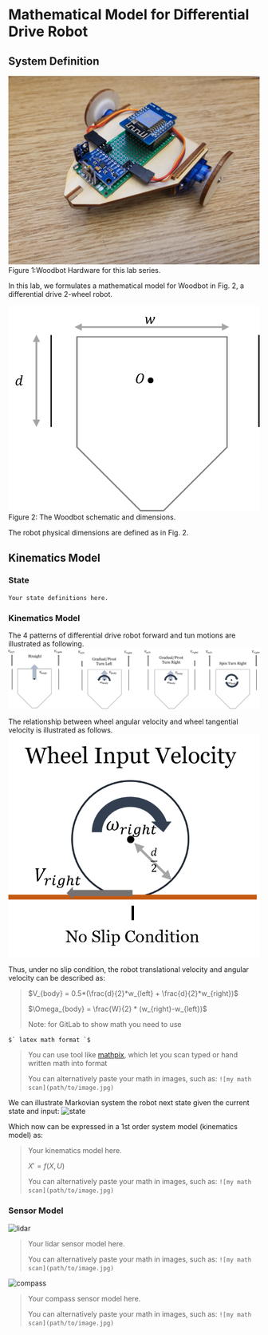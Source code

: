 # Mathematical Model for Differential Drive Robot

## System Definition

![Hardware](images/Woodbot.jpg)
Figure 1:Woodbot Hardware for this lab series.


In this lab, we formulates a mathematical model for Woodbot in Fig. 2, a differential drive 2-wheel robot. 

![dimensions](images/size_def.png)
Figure 2: The Woodbot schematic and dimensions.


The robot physical dimensions are defined as in Fig. 2.

## Kinematics Model
### State
```
Your state definitions here.
```


### Kinematics Model
The 4 patterns of differential drive robot forward and tun motions are illustrated as following.
![robot](images/differential_drive.png)

The relationship between wheel angular velocity and wheel tangential velocity is illustrated as follows.
![wheel](images/wheel.png)

Thus, under no slip condition, the robot translational velocity and angular velocity can be described as:

> $`V_{body} = 0.5*(\frac{d}{2}*w_{left} + \frac{d}{2}*w_{right})`$
> 
> $`\Omega_{body} = \frac{W}{2} * (w_{right}-w_{left})`$
> 
> Note: for GitLab to show math you need to use 
```
$` latex math format `$ 
```
> You can use tool like [mathpix](https://mathpix.com/), which let you scan typed or hand written math into format
> 
> You can alternatively paste your math in images, such as:
```![my math scan](path/to/image.jpg)```

We can illustrate Markovian system the robot next state given the current state and input: 
![state](images/state_change.png)

Which now can be expressed in a 1st order system model (kinematics model) as:

> Your kinematics model here.
> 
> $`X' = f(X, U)`$
> 
> You can alternatively paste your math in images, such as:
```![my math scan](path/to/image.jpg)```




### Sensor Model
![lidar](images/Environment.png)

> Your lidar sensor model here.
> 
> You can alternatively paste your math in images, such as:
```![my math scan](path/to/image.jpg)```

![compass](images/compass.png)

> Your compass sensor model here.
> 
> You can alternatively paste your math in images, such as:
```![my math scan](path/to/image.jpg)```

